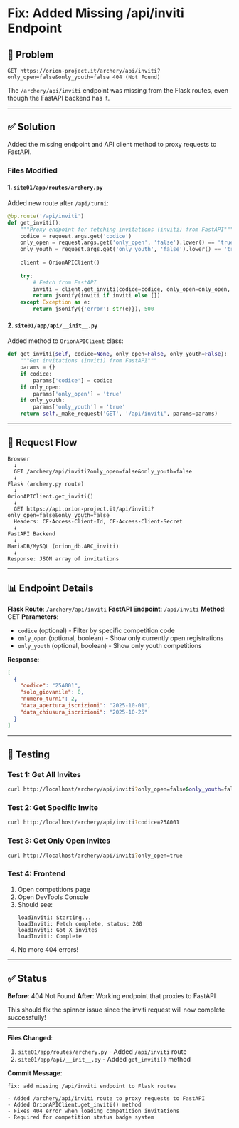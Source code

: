 # Fix: Added Missing /api/inviti Endpoint

## 🐛 Problem
```
GET https://orion-project.it/archery/api/inviti?only_open=false&only_youth=false 404 (Not Found)
```

The `/archery/api/inviti` endpoint was missing from the Flask routes, even though the FastAPI backend has it.

---

## ✅ Solution

Added the missing endpoint and API client method to proxy requests to FastAPI.

### Files Modified

#### 1. `site01/app/routes/archery.py`
Added new route after `/api/turni`:

```python
@bp.route('/api/inviti')
def get_inviti():
    """Proxy endpoint for fetching invitations (inviti) from FastAPI"""
    codice = request.args.get('codice')
    only_open = request.args.get('only_open', 'false').lower() == 'true'
    only_youth = request.args.get('only_youth', 'false').lower() == 'true'
    
    client = OrionAPIClient()
    
    try:
        # Fetch from FastAPI
        inviti = client.get_inviti(codice=codice, only_open=only_open, only_youth=only_youth)
        return jsonify(inviti if inviti else [])
    except Exception as e:
        return jsonify({'error': str(e)}), 500
```

#### 2. `site01/app/api/__init__.py`
Added method to `OrionAPIClient` class:

```python
def get_inviti(self, codice=None, only_open=False, only_youth=False):
    """Get invitations (inviti) from FastAPI"""
    params = {}
    if codice:
        params['codice'] = codice
    if only_open:
        params['only_open'] = 'true'
    if only_youth:
        params['only_youth'] = 'true'
    return self._make_request('GET', '/api/inviti', params=params)
```

---

## 🔄 Request Flow

```
Browser
  ↓
  GET /archery/api/inviti?only_open=false&only_youth=false
  ↓
Flask (archery.py route)
  ↓
OrionAPIClient.get_inviti()
  ↓
  GET https://api.orion-project.it/api/inviti?only_open=false&only_youth=false
  Headers: CF-Access-Client-Id, CF-Access-Client-Secret
  ↓
FastAPI Backend
  ↓
MariaDB/MySQL (orion_db.ARC_inviti)
  ↓
Response: JSON array of invitations
```

---

## 📊 Endpoint Details

**Flask Route**: `/archery/api/inviti`
**FastAPI Endpoint**: `/api/inviti`
**Method**: GET
**Parameters**:
- `codice` (optional) - Filter by specific competition code
- `only_open` (optional, boolean) - Show only currently open registrations
- `only_youth` (optional, boolean) - Show only youth competitions

**Response**:
```json
[
  {
    "codice": "25A001",
    "solo_giovanile": 0,
    "numero_turni": 2,
    "data_apertura_iscrizioni": "2025-10-01",
    "data_chiusura_iscrizioni": "2025-10-25"
  }
]
```

---

## 🧪 Testing

### Test 1: Get All Invites
```bash
curl http://localhost/archery/api/inviti?only_open=false&only_youth=false
```

### Test 2: Get Specific Invite
```bash
curl http://localhost/archery/api/inviti?codice=25A001
```

### Test 3: Get Only Open Invites
```bash
curl http://localhost/archery/api/inviti?only_open=true
```

### Test 4: Frontend
1. Open competitions page
2. Open DevTools Console
3. Should see:
   ```
   loadInviti: Starting...
   loadInviti: Fetch complete, status: 200
   loadInviti: Got X invites
   loadInviti: Complete
   ```
4. No more 404 errors!

---

## ✅ Status

**Before**: 404 Not Found
**After**: Working endpoint that proxies to FastAPI

This should fix the spinner issue since the inviti request will now complete successfully!

---

**Files Changed**:
1. `site01/app/routes/archery.py` - Added `/api/inviti` route
2. `site01/app/api/__init__.py` - Added `get_inviti()` method

**Commit Message**:
```
fix: add missing /api/inviti endpoint to Flask routes

- Added /archery/api/inviti route to proxy requests to FastAPI
- Added OrionAPIClient.get_inviti() method
- Fixes 404 error when loading competition invitations
- Required for competition status badge system
```
